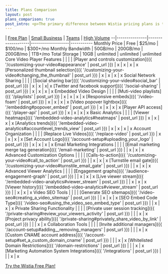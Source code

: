 ```yaml
---
title: Plans Comparison
layout: post
plans_comparison: true
post_intro: <p>The primary difference between Wistia pricing plans is the features which are offered. The table below lists the features on each plan, so that you can choose one that is right for you from both a pricing and value perspective.</p>
---
```



  | [Free Plan](http://wistia.com/free/new) | [Small Business](http://wistia.com/trials/new)  | [Teams](http://wistia.com/trials/new) | [High Volume](http://wistia.com/pricing/highvolume)
--|---------------|-------------------|-------------------|-----------
Monthly Price     | Free    | $25/mo        | $100/mo     | $300+/mo
Monthly Bandwidth | 50GB/mo | 200GB/mo      | 200GB/mo    | 1TB+/mo
Total Storage     | 10GB    | unlimited     | unlimited   | unlimited
<span class='category'>Core Video Player Features</span> |    |   |   |
[Player and controls customization]({{ '/customizing-your-video#appearance' | post_url }}) | x | x | x | x
[Personalized thumbnail selection]({{ '/customizing-your-video#changing_the_thumbnail' | post_url }})  | x | x | x | x
<span class='category'>Social Network Sharing</span> |    |   |   |
[Social sharing bar]({{ '/customizing-your-video#social_bar' | post_url }}) | x | x | x| x
[Twitter and facebook support]({{ '/social-sharing' | post_url }})  | x   | x  | x | x
<span class='category'>Embedded Video Design</span> | | | |
[Muti-video playlists]({{ '/playlists' | post_url }}) | x | x | x | x
[Responsive embeds]({{ '/video-foam' | post_url }}) | x | x | x | x
[Video popover lightbox]({{ '/embedding#popover_embed' | post_url }}) | x | x | x | x
[Player API access]({{ '/player-api' | post_url }}) | x | x | x | x
<span class='category'>Basic Analytics</span> |   |   |   |
[Viewer heatmaps]({{ '/embedded-video-analytics#heatmaps' | post_url }})  | x  | x  | x  | x
[Analytics trends]({{ '/embedded-video-analytics#accountlevel_trends_view' | post_url }})  | x | x | x | x
<span class='category'>Account Organization<span class='category'>  |   |   |   |
[Replace Live Videos]({{ '/replace-video' | post_url }}) | x | x | x | x
[Set Account Logo]({{ '/account-setup#uploading_your_logo' | post_url }})  | x | x | x | x
<span class='category'>Email Marketing Integrations</span>  | | | |
[Email marketing merge tag generation]({{ '/email-marketing' | post_url }})  | | x | x | x
<span class='category'>Advanced Customization Options</span>  | | | |
[Calls-to-action]({{ '/customizing-your-video#call_to_action' | post_url }}) | | x | x | x
[Turnstile email gate]({{ '/customizing-your-video#turnstile_email_gate' | post_url }})  | | x | x | x
<span class='category'>Advanced Viewer Analytics</span>  | | | |
[Engagement graphs]({{ '/audience-engagement-graph' | post_url }}) | | x | x | x
[Live viewer stream]({{ '/embedded-video-analytics#viewer_stream' | post_url }})  | | x | x | x
[Viewer history]({{ '/embedded-video-analytics#viewer_stream' | post_url }})  | | x | x | x
<span class='category'>Video SEO Tools</span>  | | | |
[Generate SEO sitemaps]({{ '/video-seo#creating_a_video_sitemap' | post_url }}) | | x | x | x
[SEO Embed Code Type]({{ '/video-seo#using_the_video_seo_embed_type' | post_url }}) | | x | x | x
<span class='category'>Private Sharing Functionality</span>  | | | |
[Private user session tracking]({{ '/private-sharing#review_your_viewers_activity' | post_url }}) | | | x | x
[Project privacy ability]({{ '/private-sharing#privately_share_video_by_link' | post_url }}) | | | x | x
<span class='category'>Collaboration Tools</span>  | | | |
[Invite additional managers]({{ '/account-setup#adding__removing_managers' | post_url }})  | | | x | x
[Custom CNAME account address]({{ '/account-setup#set_a_custom_domain_cname' | post_url }})  | | | x | x
[Whitelisted Domain Restrictions]({{ '/domain-restrictions' | post_url }}) | | | x | x
[Marketing Automation System Integrations]({{ '/integrations' | post_url }})  | | | x | x

<a class='button' href='http://wistia.com/free/new'>Try the Wistia Free Plan!</a>
